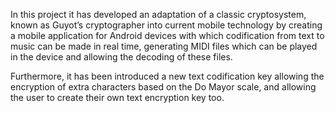 In this project it has developed an adaptation of a classic cryptosystem, known as Guyot’s cryptographer into current mobile technology by creating a mobile application for Android devices with which codification from text to music can be made in real time, generating MIDI files which can be played in the device and allowing the decoding of these files.

Furthermore, it has been introduced a new text codification key allowing the encryption of extra characters based on the Do Mayor scale, and allowing the user to create their own text encryption key too.
